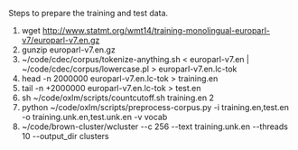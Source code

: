 Steps to prepare the training and test data.

1. wget http://www.statmt.org/wmt14/training-monolingual-europarl-v7/europarl-v7.en.gz
2. gunzip europarl-v7.en.gz
3. ~/code/cdec/corpus/tokenize-anything.sh < europarl-v7.en | ~/code/cdec/corpus/lowercase.pl >
   europarl-v7.en.lc-tok
4. head -n 2000000 europarl-v7.en.lc-tok > training.en
5. tail -n +2000000 europarl-v7.en.lc-tok > test.en
6. sh ~/code/oxlm/scripts/countcutoff.sh training.en 2
7. python ~/code/oxlm/scripts/preprocess-corpus.py -i training.en,test.en -o training.unk.en,test.unk.en -v vocab
8. ~/code/brown-cluster/wcluster --c 256 --text training.unk.en --threads 10 --output_dir clusters 
